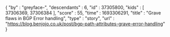 {
  "by" : "greyface-",
  "descendants" : 6,
  "id" : 37305800,
  "kids" : [ 37306369, 37306384 ],
  "score" : 55,
  "time" : 1693306291,
  "title" : "Grave flaws in BGP Error handling",
  "type" : "story",
  "url" : "https://blog.benjojo.co.uk/post/bgp-path-attributes-grave-error-handling"
}
